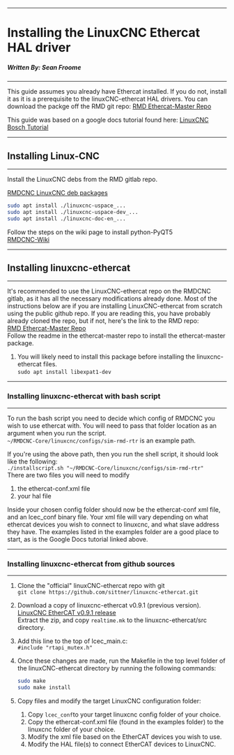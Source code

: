 *************************************************************

# Installing the LinuxCNC Ethercat HAL driver

##### Written By: Sean Froome

*************************************************************

This guide assumes you already have Ethercat installed. If you do not,
install it as it is a prerequisite to the linuxCNC-ethercat HAL drivers. 
You can download the packge off the RMD git repo:
[RMD Ethercat-Master Repo](https://rmd-dev.rmdeng.local/rmd/rmdcnc/ethercat-master)  

This guide was based on a google docs tutorial found here:
[LinuxCNC Bosch Tutorial](https://docs.google.com/document/d/1GiB065ZIAaoMHPtVfTg9JV1Kn-19xGQl2X9DM9-THNM/edit#)

***************************************************
## Installing Linux-CNC
***************************************************

Install the LinuxCNC debs from the RMD gitlab repo.

[RMDCNC LinuxCNC deb packages](https://rmd-dev.rmdeng.local/rmd/rmdcnc/linuxcnc-debs)  
```bash
sudo apt install ./linuxcnc-uspace_...   
sudo apt install ./linuxcnc-uspace-dev_...  
sudo apt install ./linuxcnc-doc-en_...
```  
Follow the steps on the wiki page to install python-PyQT5  
[RMDCNC-Wiki](https://rmd-dev.rmdeng.local/rmd/rmdcnc/rmdcnc-core/-/wikis/Ubuntu%2018.04%20Computer%20Setup)

************************************************
## Installing linuxcnc-ethercat
************************************************

It's recommended to use the  LinuxCNC-ethercat repo on the RMDCNC gitlab, as it has all the necessary modifications already done. 
Most of the instructions below are if you are installing LinuxCNC-ethercat from scratch using the public github repo. 
If you are reading this, you have probably already cloned the repo, but if not, here's the link to the RMD repo:   
[RMD Ethercat-Master Repo](https://rmd-dev.rmdeng.local/rmd/rmdcnc/ethercat-master/)  
Follow the readme in the ethercat-master repo to install the ethercat-master package.  


1. You will likely need to install this package before installing the linuxcnc-ethercat files.  
`sudo apt install libexpat1-dev`

************************************************
### Installing linuxcnc-ethercat with bash script
************************************************
To run the bash script you need to decide which config of RMDCNC you wish to use ethercat with. You will need to pass
that folder location as an argument when you run the script.  
`~/RMDCNC-Core/linuxcnc/configs/sim-rmd-rtr` is an example path. 

If you're using the above path, then you run the shell script, it should look like the following:  
`./installscript.sh "~/RMDCNC-Core/linuxcnc/configs/sim-rmd-rtr"`  
There are two files you will need to modify
1. the ethercat-conf.xml file
2. your hal file 
    
Inside your chosen config folder should now be the ethercat-conf xml file, and an lcec_conf binary file. 
Your xml file will vary depending on what ethercat devices you wish to connect to linuxcnc, and what 
slave address they have. The examples listed in the examples folder are a good place to start, as is the 
Google Docs tutorial linked above.
************************************************
### Installing linuxcnc-ethercat from github sources
************************************************

1. Clone the "official" linuxCNC-ethercat repo with git  
`git clone https://github.com/sittner/linuxcnc-ethercat.git`

2. Download a copy of linuxcnc-ethercat v0.9.1 (previous version).  
[LinuxCNC EtherCAT v0.9.1 release](https://github.com/sittner/linuxcnc-ethercat/releases/tag/v0.9.1)  
Extract the zip, and copy  `realtime.mk` to the linuxcnc-ethercat/src directory.

3. Add this line to the top of lcec_main.c:  
```#include "rtapi_mutex.h"```

4. Once these changes are made, run the Makefile in the top level folder of the
linuxCNC-ethercat directory by running the following commands:  
    ```bash
    sudo make
    sudo make install
    ``` 
5. Copy files and modify the target LinuxCNC configuration folder:
   1. Copy `lcec_conf`to your target linuxcnc config folder of your choice.
   2. Copy the ethercat-conf.xml file (found in the examples folder) to the linuxcnc folder of your choice. 
   3. Modify the xml file based on the EtherCAT devices you wish to use.
   4. Modify the HAL file(s) to connect EtherCAT devices to LinuxCNC. 